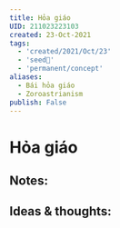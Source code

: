 ```yaml
---
title: Hỏa giáo
UID: 211023223103
created: 23-Oct-2021
tags:
  - 'created/2021/Oct/23'
  - 'seed🥜'
  - 'permanent/concept'
aliases:
  - Bái hỏa giáo
  - Zoroastrianism
publish: False
---
```

# Hỏa giáo

## Notes:


## Ideas & thoughts:


